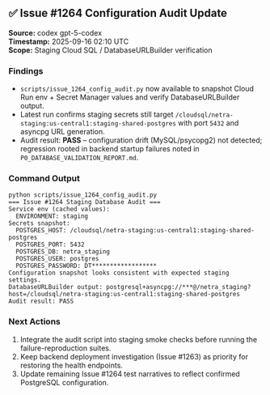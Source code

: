 ## ✅ Issue #1264 Configuration Audit Update

**Source:** codex gpt-5-codex  
**Timestamp:** 2025-09-16 02:10 UTC  
**Scope:** Staging Cloud SQL / DatabaseURLBuilder verification

### Findings
- `scripts/issue_1264_config_audit.py` now available to snapshot Cloud Run env + Secret Manager values and verify DatabaseURLBuilder output.
- Latest run confirms staging secrets still target `/cloudsql/netra-staging:us-central1:staging-shared-postgres` with port `5432` and asyncpg URL generation.
- Audit result: **PASS** – configuration drift (MySQL/psycopg2) not detected; regression rooted in backend startup failures noted in `P0_DATABASE_VALIDATION_REPORT.md`.

### Command Output
```
python scripts/issue_1264_config_audit.py
=== Issue #1264 Staging Database Audit ===
Service env (cached values):
  ENVIRONMENT: staging
Secrets snapshot:
  POSTGRES_HOST: /cloudsql/netra-staging:us-central1:staging-shared-postgres
  POSTGRES_PORT: 5432
  POSTGRES_DB: netra_staging
  POSTGRES_USER: postgres
  POSTGRES_PASSWORD: DT******************
Configuration snapshot looks consistent with expected staging settings.
DatabaseURLBuilder output: postgresql+asyncpg://***@/netra_staging?host=/cloudsql/netra-staging:us-central1:staging-shared-postgres
Audit result: PASS
```

### Next Actions
1. Integrate the audit script into staging smoke checks before running the failure-reproduction suites.
2. Keep backend deployment investigation (Issue #1263) as priority for restoring the health endpoints.
3. Update remaining Issue #1264 test narratives to reflect confirmed PostgreSQL configuration.
